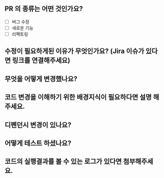 ## PR 의 종류는 어떤 것인가요?

- [ ] 버그 수정
- [ ] 새로운 기능
- [ ] 리팩토링

## 수정이 필요하게된 이유가 무엇인가요? (Jira 이슈가 있다면 링크를 연결해주세요)

## 무엇을 어떻게 변경했나요?

## 코드 변경을 이해하기 위한 배경지식이 필요하다면 설명 해주세요.

## 디펜던시 변경이 있나요?

## 어떻게 테스트 하셨나요?

## 코드의 실행결과를 볼 수 있는 로그가 있다면 첨부해주세요.